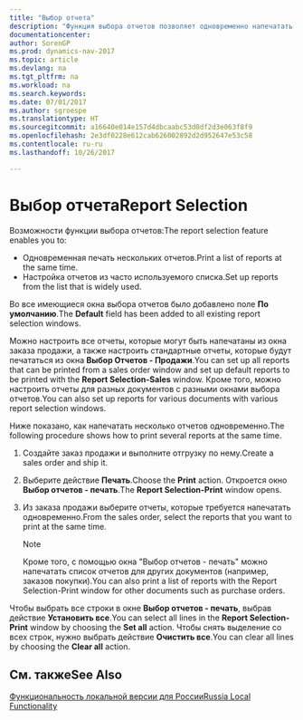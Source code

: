 ```yaml
---
title: "Выбор отчета"
description: "Функция выбора отчетов позволяет одновременно напечатать список отчетов и настроить отчеты из списка, которые широко используются."
documentationcenter: 
author: SorenGP
ms.prod: dynamics-nav-2017
ms.topic: article
ms.devlang: na
ms.tgt_pltfrm: na
ms.workload: na
ms.search.keywords: 
ms.date: 07/01/2017
ms.author: sgroespe
ms.translationtype: HT
ms.sourcegitcommit: a16640e014e157d4dbcaabc53d0df2d3e063f8f9
ms.openlocfilehash: 2e3df0228e612cab626002892d2d952647e53c58
ms.contentlocale: ru-ru
ms.lasthandoff: 10/26/2017

---
```

# <a name="report-selection"></a><span data-ttu-id="a97b0-103">Выбор отчета</span><span class="sxs-lookup"><span data-stu-id="a97b0-103">Report Selection</span></span>
<span data-ttu-id="a97b0-104">Возможности функции выбора отчетов:</span><span class="sxs-lookup"><span data-stu-id="a97b0-104">The report selection feature enables you to:</span></span>  

- <span data-ttu-id="a97b0-105">Одновременная печать нескольких отчетов.</span><span class="sxs-lookup"><span data-stu-id="a97b0-105">Print a list of reports at the same time.</span></span>  
- <span data-ttu-id="a97b0-106">Настройка отчетов из часто используемого списка.</span><span class="sxs-lookup"><span data-stu-id="a97b0-106">Set up reports from the list that is widely used.</span></span>  

<span data-ttu-id="a97b0-107">Во все имеющиеся окна выбора отчетов было добавлено поле **По умолчанию**.</span><span class="sxs-lookup"><span data-stu-id="a97b0-107">The **Default** field has been added to all existing report selection windows.</span></span>  

<span data-ttu-id="a97b0-108">Можно настроить все отчеты, которые могут быть напечатаны из окна заказа продажи, а также настроить стандартные отчеты, которые будут печататься из окна **Выбор Отчетов - Продажи**.</span><span class="sxs-lookup"><span data-stu-id="a97b0-108">You can set up all reports that can be printed from a sales order window and set up default reports to be printed with the **Report Selection-Sales** window.</span></span> <span data-ttu-id="a97b0-109">Кроме того, можно настроить отчеты для разных документов с разными окнами выбора отчетов.</span><span class="sxs-lookup"><span data-stu-id="a97b0-109">You can also set up reports for various documents with various report selection windows.</span></span>  

<span data-ttu-id="a97b0-110">Ниже показано, как напечатать несколько отчетов одновременно.</span><span class="sxs-lookup"><span data-stu-id="a97b0-110">The following procedure shows how to print several reports at the same time.</span></span>  

1.  <span data-ttu-id="a97b0-111">Создайте заказ продажи и выполните отгрузку по нему.</span><span class="sxs-lookup"><span data-stu-id="a97b0-111">Create a sales order and ship it.</span></span>  
2.  <span data-ttu-id="a97b0-112">Выберите действие **Печать**.</span><span class="sxs-lookup"><span data-stu-id="a97b0-112">Choose the **Print** action.</span></span> <span data-ttu-id="a97b0-113">Откроется окно **Выбор отчетов - печать**.</span><span class="sxs-lookup"><span data-stu-id="a97b0-113">The **Report Selection-Print** window opens.</span></span>  
3.  <span data-ttu-id="a97b0-114">Из заказа продажи выберите отчеты, которые требуется напечатать одновременно.</span><span class="sxs-lookup"><span data-stu-id="a97b0-114">From the sales order, select the reports that you want to print at the same time.</span></span>  

    > [!NOTE]  
    >  <span data-ttu-id="a97b0-115">Кроме того, с помощью окна "Выбор отчетов - печать" можно напечатать список отчетов для других документов (например, заказов покупки).</span><span class="sxs-lookup"><span data-stu-id="a97b0-115">You can also print a list of reports with the Report Selection-Print window for other documents such as purchase orders.</span></span>  

<span data-ttu-id="a97b0-116">Чтобы выбрать все строки в окне **Выбор отчетов - печать**, выбрав действие **Установить все**.</span><span class="sxs-lookup"><span data-stu-id="a97b0-116">You can select all lines in the **Report Selection-Print** window by choosing the **Set all** action.</span></span> <span data-ttu-id="a97b0-117">Чтобы снять выделение со всех строк, нужно выбрать действие **Очистить все**.</span><span class="sxs-lookup"><span data-stu-id="a97b0-117">You can clear all lines by choosing the **Clear all** action.</span></span>

## <a name="see-also"></a><span data-ttu-id="a97b0-118">См. также</span><span class="sxs-lookup"><span data-stu-id="a97b0-118">See Also</span></span>
[<span data-ttu-id="a97b0-119">Функциональность локальной версии для России</span><span class="sxs-lookup"><span data-stu-id="a97b0-119">Russia Local Functionality</span></span>](russia-local-functionality.md)

